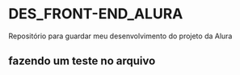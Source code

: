 # DES_FRONT-END_ALURA
Repositório para guardar meu desenvolvimento do projeto da Alura


## fazendo um teste no arquivo